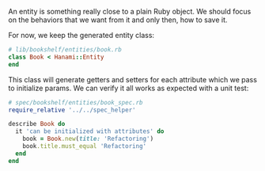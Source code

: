 An entity is something really close to a plain Ruby object. We should focus on the behaviors that we want from it and only then, how to save it.

For now, we keep the generated entity class:
    
```rb    
# lib/bookshelf/entities/book.rb
class Book < Hanami::Entity
end
```    

This class will generate getters and setters for each attribute which we pass to initialize params. We can verify it all works as expected with a unit test:
    
```rb   
# spec/bookshelf/entities/book_spec.rb
require_relative '../../spec_helper'

describe Book do
  it 'can be initialized with attributes' do
    book = Book.new(title: 'Refactoring')
    book.title.must_equal 'Refactoring'
  end
end
```
